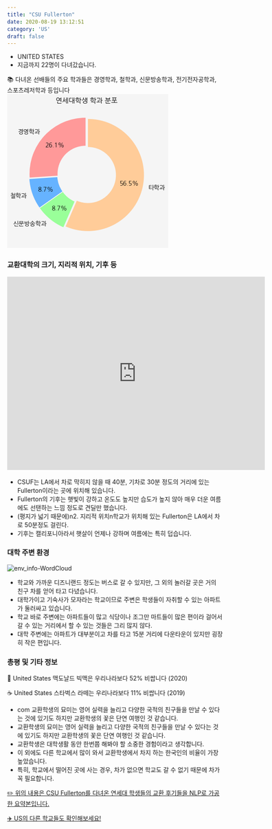 ```yaml
---
title: "CSU Fullerton"
date: 2020-08-19 13:12:51
category: 'US'
draft: false
---
```



* UNITED STATES
* 지금까지 22명이 다녀갔습니다. 

📚 다녀온 선배들의 주요 학과들은 경영학과, 철학과, 신문방송학과, 전기전자공학과, 스포츠레저학과 등입니다
![department-info](../plots/US000034.png)
### 교환대학의 크기, 지리적 위치, 기후 등
<iframe
width="600"
height="450"
frameborder="0" style="border:0"
src="https://www.google.com/maps/embed/v1/place?key=AIzaSyC9e1AME-pVmWC4hBpFdu5S4dKzyepa3HQ&q=CSU+Fullerton&center=33.8829226,-117.8869261&zoom=14" allowfullscreen>
</iframe>

* CSUF는 LA에서 차로 막히지 않을 때 40분, 기차로 30분 정도의 거리에 있는 Fullerton이라는 곳에 위치해 있습니다.
* Fullerton의 기후는 햇빛이 강하고 온도도 높지만 습도가 높지 않아 매우 더운 여름에도 선탠하는 느낌 정도로 견딜만 했습니다.
* (평지가 넓기 때문에)n2. 지리적 위치n학교가 위치해 있는 Fullerton은 LA에서 차로 50분정도 걸린다.
* 기후는 캘리포니아라서 햇살이 언제나 강하며 여름에는 특히 덥습니다.


### 대학 주변 환경

![env_info-WordCloud](../univ_wordclouds_okt/env_info/US000034_env_info_okt.png)

* 학교와 가까운 디즈니랜드 정도는 버스로 갈 수 있지만, 그 외의 놀러갈 곳은 거의 친구 차를 얻어 타고 다녔습니다.
* 대학가이고 기숙사가 모자라는 학교이므로 주변은 학생들이 자취할 수 있는 아파트가 둘러싸고 있습니다.
* 학교 바로 주변에는 아파트들이 많고 식당이나 조그만 마트들이 많은 편이라 걸어서 갈 수 있는 거리에서 할 수 있는 것들은 그리 많지 않다.
* 대학 주변에는 아파트가 대부분이고 차를 타고 15분 거리에 다운타운이 있지만 굉장히 작은 편입니다.


### 총평 및 기타 정보 
🍔 United States 맥도날드 빅맥은 우리나라보다 52% 비쌉니다 (2020)

☕️ United States 스타벅스 라떼는 우리나라보다 11% 비쌉니다 (2019)
* com 교환학생의 묘미는 영어 실력을 늘리고 다양한 국적의 친구들을 만날 수 있다는 것에 있기도 하지만 교환학생의 꽃은 단연 여행인 것 같습니다.
* 교환학생의 묘미는 영어 실력을 늘리고 다양한 국적의 친구들을 만날 수 있다는 것에 있기도 하지만 교환학생의 꽃은 단연 여행인 것 같습니다.
* 교환학생은 대학생활 동안 한번쯤 해봐야 할 소중한 경험이라고 생각합니다.
* 이 외에도 다른 학교에서 많이 와서 교환학생에서 차지 하는 한국인의 비율이 가장 높았습니다.
* 특히, 학교에서 떨어진 곳에 사는 경우, 차가 없으면 학교도 갈 수 없기 때문에 차가 꼭 필요합니다.


[✏️ 위의 내용은 CSU Fullerton를 다녀온 연세대 학생들의 교환 후기들을 NLP로 가공한 요약본입니다.](http://oia.yonsei.ac.kr/partner/expReport.asp?ucode=US000034&bgbn=A)

[✈️ US의 다른 학교들도 확인해보세요!](https://yonsei-exchange.netlify.app/?category=US)

